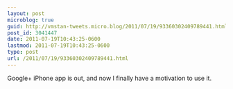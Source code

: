 ```yaml
---
layout: post
microblog: true
guid: http://vmstan-tweets.micro.blog/2011/07/19/93360302409789441.html
post_id: 3041447
date: 2011-07-19T10:43:25-0600
lastmod: 2011-07-19T10:43:25-0600
type: post
url: /2011/07/19/93360302409789441.html
---
```

Google+ iPhone app is out, and now I finally have a motivation to use it.
